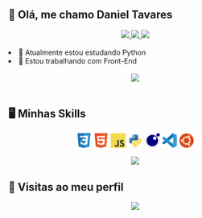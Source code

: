 ## :wave: Olá, me chamo Daniel Tavares

<div align="center" style="display: inline_block">
  <a href="https://www.instagram.com/niel.tvrs/">
  <img src="https://img.shields.io/badge/Instagram-E4405F?style=for-the-badge&logo=instagram&logoColor=white">
  </a> 
  <a href="https://www.linkedin.com/in/daniel-tavares-8399a9217">
  <img src="https://img.shields.io/badge/LinkedIn-0077B5?style=for-the-badge&logo=linkedin&logoColor=white">
  </a>
  <a href="https://twitch.tv/iaze_">
  <img src="https://img.shields.io/badge/Twitch-9146FF?style=for-the-badge&logo=twitch&logoColor=white">
  </a>
</div>

</br>
  <li>🌱 Atualmente estou estudando Python</li>
  <li>🔭 Estou trabalhando com Front-End</li>
</br>
  <div align="center" style="display: inline_block">
  <img height="160em" src="https://badge42.herokuapp.com/api/stats/dantavar"/>  
  </div>
 </br>

## :desktop_computer: Minhas Skills

<div align="center" style="display: inline_block">
  <img align="center" height="30" widht="40" src="https://github.com/devicons/devicon/blob/master/icons/css3/css3-original.svg">
  <img align="center" height="30" widht="40" src="https://github.com/devicons/devicon/blob/master/icons/html5/html5-original.svg">
  <img align="center" height="30" widht="40" src="https://github.com/devicons/devicon/blob/master/icons/javascript/javascript-original.svg">
  <img align="center" height="30" widht="40" src="https://github.com/devicons/devicon/blob/master/icons/python/python-original.svg">
  <img align="center" height="30" widht="40" src="https://github.com/devicons/devicon/blob/master/icons/lua/lua-original.svg">
  <img align="center" height="30" widht="40" src="https://github.com/devicons/devicon/blob/master/icons/vscode/vscode-original.svg">
  <img align="center" height="30" widht="40" src="https://github.com/devicons/devicon/blob/master/icons/ubuntu/ubuntu-plain.svg">
</div>

</br>

<div align="center" style="display: inline_block">
  <a href="https://github.com/iaZe"></a>
  <img height="160em" src="https://github-readme-stats.vercel.app/api?username=iaZe&show_icons=true&count_private=true&theme=midnight-purple"/>  
</div>

## :eyes: Visitas ao meu perfil
<div align="center" style="display: inline_block"> 
<img src="https://profile-counter.glitch.me/iaZe/count.svg" />
</div>
